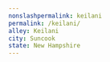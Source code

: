 ```yaml
---
﻿nonslashpermalink: keilani
permalink: /keilani/
alley: Keilani
city: Suncook
state: New Hampshire
---
```

